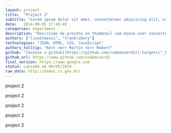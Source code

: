 ```yaml
---
layout: project
title:  "Project 2"
subtitle: "Lorem ipsum dolor sit amet, consectetuer adipiscing elit, sed diamsit e nonummy nibh euismod tincidunt ut laoreet magna aliquam."
date:   2014-09-05 17:49:49
categories: experiment
description: "Descrição do projeto no thumbnail com mouse over consectetuer adipiscing elit, sed diam nonummy nibh euismod tincidunt ut laoreet dolore lorem ipsum sit dolor amet [hiperlink](http://codeminer42.com){:target=\"_blank\"} aliquam erat volutpat. Ut wisi enim ad minim veniam, veniam, quis nostrud exerci tation aliquip ex ea commodo consequat."
authors: ["lionelmessi", "frankribery"]
technologies: "JSON, HTML, CSS, JavaScript"
authors_tolltip: "Kent <br> Martin <br> Robert"
github: "[acesse o github](https://github.com/codeminer42){:target=\"_blank\"}"
github_url: https://www.github.com/codeminer42
final_version: https://www.google.com
status: Lançado em 08/05/2014
raw_data: http://dados.rs.gov.br/
---
```



project 2

project 2

project 2

project 2

project 2

